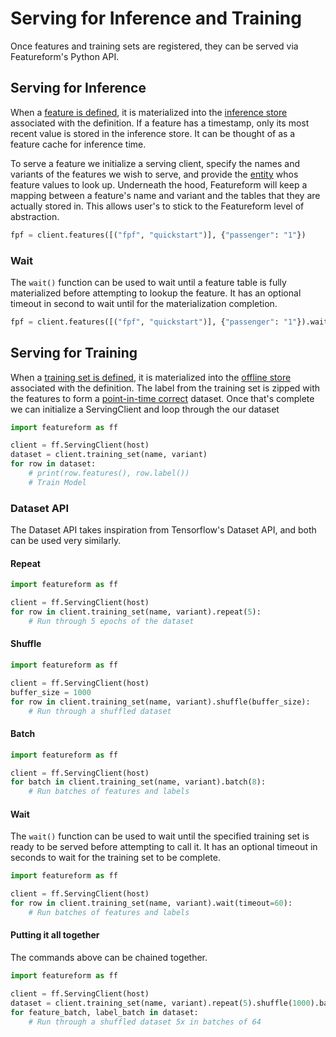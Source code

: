 # Serving for Inference and Training

Once features and training sets are registered, they can be served via Featureform's Python API.

## Serving for Inference

When a [feature is defined](defining-features-labels-and-training-sets.md#registering-features-and-labels), it is materialized into the [inference store](registering-infrastructure-providers.md#inference-store) associated with the definition. If a feature has a timestamp, only its most recent value is stored in the inference store. It can be thought of as a feature cache for inference time.

To serve a feature we initialize a serving client, specify the names and variants of the features we wish to serve, and provide the [entity](defining-features-labels-and-training-sets.md#registering-entities) whos feature values to look up. Underneath the hood, Featureform will keep a mapping between a feature's name and variant and the tables that they are actually stored in. This allows user's to stick to the Featureform level of abstraction.

```python
fpf = client.features([("fpf", "quickstart")], {"passenger": "1"})
```

### Wait
The `wait()` function can be used to wait until a feature table is fully materialized before attempting to lookup the feature.
It has an optional timeout in second to wait until for the materialization completion.

```python
fpf = client.features([("fpf", "quickstart")], {"passenger": "1"}).wait(timeout=60)
```

## Serving for Training

When a [training set is defined](defining-features-labels-and-training-sets.md#registering-training-sets), it is materialized into the [offline store](registering-infrastructure-providers.md#offline-store) associated with the definition. The label from the training set is zipped with the features to form a [point-in-time correct](defining-features-labels-and-training-sets.md#point-in-time-correctness) dataset. Once that's complete we can initialize a ServingClient and loop through the our dataset

```python
import featureform as ff

client = ff.ServingClient(host)
dataset = client.training_set(name, variant)
for row in dataset:
    # print(row.features(), row.label())
    # Train Model
```

### Dataset API

The Dataset API takes inspiration from Tensorflow's Dataset API, and both can be used very similarly.

#### Repeat

```python
import featureform as ff

client = ff.ServingClient(host)
for row in client.training_set(name, variant).repeat(5):
    # Run through 5 epochs of the dataset
```

#### Shuffle

```python
import featureform as ff

client = ff.ServingClient(host)
buffer_size = 1000
for row in client.training_set(name, variant).shuffle(buffer_size):
    # Run through a shuffled dataset
```

#### Batch

```python
import featureform as ff

client = ff.ServingClient(host)
for batch in client.training_set(name, variant).batch(8):
    # Run batches of features and labels
```

#### Wait

The `wait()` function can be used to wait until the specified training set is ready to be served before attempting to 
call it. It has an optional timeout in seconds to wait for the training set to be complete.

```python
import featureform as ff

client = ff.ServingClient(host)
for row in client.training_set(name, variant).wait(timeout=60):
    # Run batches of features and labels
```

#### Putting it all together

The commands above can be chained together.

```python
import featureform as ff

client = ff.ServingClient(host)
dataset = client.training_set(name, variant).repeat(5).shuffle(1000).batch(64)
for feature_batch, label_batch in dataset:
    # Run through a shuffled dataset 5x in batches of 64
```
